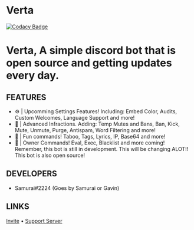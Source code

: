 # Verta

[![Codacy Badge](https://api.codacy.com/project/badge/Grade/abc32d2f531845a3b9258bb240ad3634)](https://www.codacy.com/manual/Sxmurai/Verta?utm_source=github.com&amp;utm_medium=referral&amp;utm_content=Sxmurai/Verta&amp;utm_campaign=Badge_Grade)

# Verta, A simple discord bot that is open source and getting updates every day.

## FEATURES
  - ⚙️ | Upcomming Settings Features! Including: Embed Color, Audits, Custom Welcomes, Language Support and more!
  - 🔨 | Advanced Infractions. Adding: Temp Mutes and Bans, Ban, Kick, Mute, Unmute, Purge, Antispam, Word Filtering and more!
  - 🎈 | Fun commands! Taboo, Tags, Lyrics, IP, Base64 and more!
  - 👤 | Owner Commands! Eval, Exec, Blacklist and more coming!
Remember, this bot is still in development. This will be changing ALOT!! This bot is also open source!

## DEVELOPERS
  - Samurai#2224 (Goes by Samurai or Gavin)

## LINKS
[Invite](https://discordapp.com/oauth2/authorize?client_id=663077021487988746&scope=bot&permissions=8) • [Support Server](https://discord.gg/ZmE4mBV)
